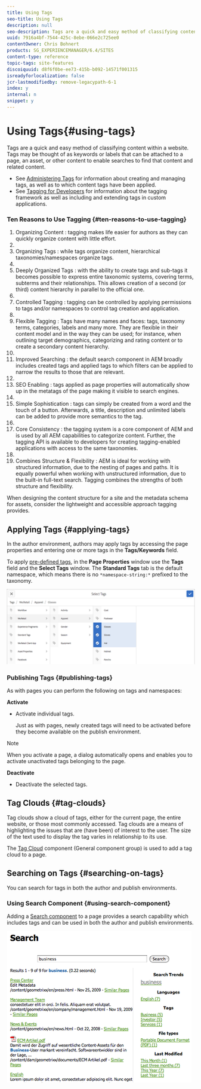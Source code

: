 ```yaml
---
title: Using Tags
seo-title: Using Tags
description: null
seo-description: Tags are a quick and easy method of classifying content within a website
uuid: 7916a4bf-7544-425c-8ebe-066e2c725ee0
contentOwner: Chris Bohnert
products: SG_EXPERIENCEMANAGER/6.4/SITES
content-type: reference
topic-tags: site-features
discoiquuid: d8f6f0be-ee73-415b-b092-14571f001315
isreadyforlocalization: false
jcr-lastmodifiedby: remove-legacypath-6-1
index: y
internal: n
snippet: y
---
```


# Using Tags{#using-tags}

Tags are a quick and easy method of classifying content within a website. Tags may be thought of as keywords or labels that can be attached to a page, an asset, or other content to enable searches to find that content and related content.

* See [Administering Tags](../../administering/using/tags.md) for information about creating and managing tags, as well as to which content tags have been applied.
* See [Tagging for Developers](../../developing/using/tags.md) for information about the tagging framework as well as including and extending tags in custom applications.

### Ten Reasons to Use Tagging {#ten-reasons-to-use-tagging}

1. Organizing Content : tagging makes life easier for authors as they can quickly organize content with little effort.
1. 
1. Organizing Tags : while tags organize content, hierarchical taxonomies/namespaces organize tags.
1. 
1. Deeply Organized Tags : with the ability to create tags and sub-tags it becomes possible to express entire taxonomic systems, covering terms, subterms and their relationships. This allows creation of a second (or third) content hierarchy in parallel to the official one.
1. 
1. Controlled Tagging : tagging can be controlled by applying permissions to tags and/or namespaces to control tag creation and application.
1. 
1. Flexible Tagging : Tags have many names and faces: tags, taxonomy terms, categories, labels and many more. They are flexible in their content model and in the way they can be used; for instance, when outlining target demographics, categorizing and rating content or to create a secondary content hierarchy.
1. 
1. Improved Searching : the default search component in AEM broadly includes created tags and applied tags to which filters can be applied to narrow the results to those that are relevant.
1. 
1. SEO Enabling : tags applied as page properties will automatically show up in the metatags of the page making it visible to search engines.
1. 
1. Simple Sophistication : tags can simply be created from a word and the touch of a button. Afterwards, a title, description and unlimited labels can be added to provide more semantics to the tag.
1. 
1. Core Consistency : the tagging system is a core component of AEM and is used by all AEM capabilities to categorize content. Further, the tagging API is available to developers for creating tagging-enabled applications with access to the same taxonomies.
1. 
1. Combines Structure & Flexibility : AEM is ideal for working with structured information, due to the nesting of pages and paths. It is equally powerful when working with unstructured information, due to the built-in full-text search. Tagging combines the strengths of both structure and flexibility.

When designing the content structure for a site and the metadata schema for assets, consider the lightweight and accessible approach tagging provides.

## Applying Tags {#applying-tags}

In the author environment, authors may apply tags by accessing the page properties and entering one or more tags in the **Tags/Keywords** field.

To apply [pre-defined tags](../../administering/using/tags.md), in the **Page Properties** window use the **Tags** field and the **Select Tags** window. The **Standard Tags** tab is the default namespace, which means there is no `*namespace-string:*` prefixed to the taxonomy.

![](assets/chlimage_1-78.png) 

### Publishing Tags {#publishing-tags}

As with pages you can perform the following on tags and namespaces:

**Activate**

* Activate individual tags.  
  
  Just as with pages, newly created tags will need to be activated before they become available on the publish environment.

>[!NOTE]
>
>When you activate a page, a dialog automatically opens and enables you to activate unactivated tags belonging to the page.

**Deactivate**

* Deactivate the selected tags.

## Tag Clouds {#tag-clouds}

Tag clouds show a cloud of tags, either for the current page, the entire website, or those most commonly accessed. Tag clouds are a means of highlighting the issues that are (have been) of interest to the user. The size of the text used to display the tag varies in relationship to its use.

The [Tag Cloud](../../authoring/using/default-components-foundation.md#tagcloud) component (General component group) is used to add a tag cloud to a page.

## Searching on Tags {#searching-on-tags}

You can search for tags in both the author and publish environments.

### Using Search Component {#using-search-component}

Adding a [Search component](../../authoring/using/default-components-foundation.md#search) to a page provides a search capability which includes tags and can be used in both the author and publish environments.

![](assets/chlimage_1-79.png)


